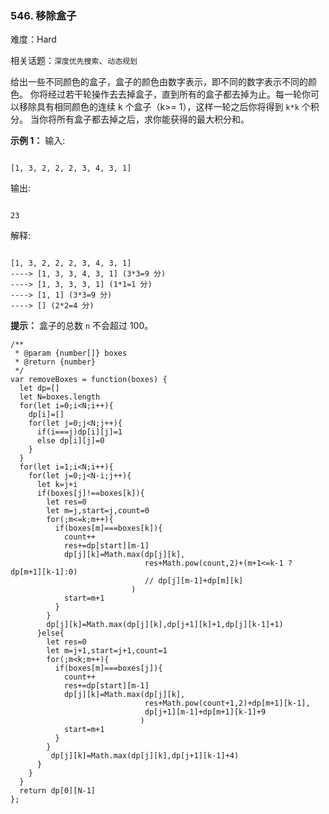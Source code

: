 ### 546. 移除盒子

难度：Hard

相关话题：`深度优先搜索`、`动态规划`

给出一些不同颜色的盒子，盒子的颜色由数字表示，即不同的数字表示不同的颜色。
你将经过若干轮操作去去掉盒子，直到所有的盒子都去掉为止。每一轮你可以移除具有相同颜色的连续 k 个盒子（k>= 1），这样一轮之后你将得到  `k*k`  个积分。
当你将所有盒子都去掉之后，求你能获得的最大积分和。



**示例 1：** 
输入:



```

[1, 3, 2, 2, 2, 3, 4, 3, 1]
```


输出:



```

23
```


解释:



```

[1, 3, 2, 2, 2, 3, 4, 3, 1] 
----> [1, 3, 3, 4, 3, 1] (3*3=9 分) 
----> [1, 3, 3, 3, 1] (1*1=1 分) 
----> [1, 1] (3*3=9 分) 
----> [] (2*2=4 分)
```






**提示：** 盒子的总数  `n`  不会超过 100。


```
/**
 * @param {number[]} boxes
 * @return {number}
 */
var removeBoxes = function(boxes) {
  let dp=[]
  let N=boxes.length
  for(let i=0;i<N;i++){
    dp[i]=[]
    for(let j=0;j<N;j++){
      if(i===j)dp[i][j]=1
      else dp[i][j]=0
    }
  }
  for(let i=1;i<N;i++){
    for(let j=0;j<N-i;j++){
      let k=j+i
      if(boxes[j]!==boxes[k]){
        let res=0
        let m=j,start=j,count=0
        for(;m<=k;m++){
          if(boxes[m]===boxes[k]){
            count++
            res+=dp[start][m-1]
            dp[j][k]=Math.max(dp[j][k],
                              res+Math.pow(count,2)+(m+1<=k-1 ? dp[m+1][k-1]:0)
                              // dp[j][m-1]+dp[m][k]
                           )
            start=m+1
          }
        }
        dp[j][k]=Math.max(dp[j][k],dp[j+1][k]+1,dp[j][k-1]+1)
      }else{
        let res=0
        let m=j+1,start=j+1,count=1
        for(;m<k;m++){
          if(boxes[m]===boxes[j]){
            count++
            res+=dp[start][m-1]
            dp[j][k]=Math.max(dp[j][k],
                              res+Math.pow(count+1,2)+dp[m+1][k-1],
                              dp[j+1][m-1]+dp[m+1][k-1]+9
                             )
            start=m+1
          }
        }
         dp[j][k]=Math.max(dp[j][k],dp[j+1][k-1]+4)
      }
    }
  }
  return dp[0][N-1]
};
```

